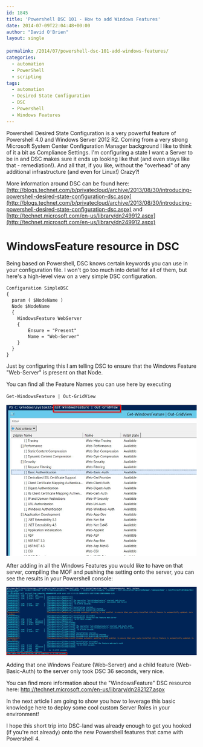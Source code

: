 ```yaml
---
id: 1845
title: 'Powershell DSC 101 - How to add Windows Features'
date: 2014-07-09T22:04:48+00:00
author: "David O'Brien"
layout: single

permalink: /2014/07/powershell-dsc-101-add-windows-features/
categories:
  - automation
  - PowerShell
  - scripting
tags:
  - automation
  - Desired State Configuration
  - DSC
  - Powershell
  - Windows Features
---
```

Powershell Desired State Configuration is a very powerful feature of Powershell 4.0 and Windows Server 2012 R2. Coming from a very strong Microsoft System Center Configuration Manager background I like to think of it a bit as Compliance Settings. I'm configuring a state I want a Server to be in and DSC makes sure it ends up looking like that (and even stays like that - remediation!). And all that, if you like, without the "overhead" of any additional infrastructure (and even for Linux!) Crazy?!

More information around DSC can be found here: [http://blogs.technet.com/b/privatecloud/archive/2013/08/30/introducing-powershell-desired-state-configuration-dsc.aspx](http://blogs.technet.com/b/privatecloud/archive/2013/08/30/introducing-powershell-desired-state-configuration-dsc.aspx) and [http://technet.microsoft.com/en-us/library/dn249912.aspx](http://technet.microsoft.com/en-us/library/dn249912.aspx)

# WindowsFeature resource in DSC

Being based on Powershell, DSC knows certain keywords you can use in your configuration file. I won't go too much into detail for all of them, but here's a high-level view on a very simple DSC configuration.

```
Configuration SimpleDSC
{
  param ( $NodeName )
  Node $NodeName
  {
    WindowsFeature WebServer
    {
        Ensure = "Present"
        Name = "Web-Server"
    }
  }
}
```

Just by configuring this I am telling DSC to ensure that the Windows Feature "Web-Server" is present on that Node.

You can find all the Feature Names you can use here by executing

`Get-WindowsFeature | Out-GridView`

![image](/media/2014/07/2014-07-09-21_48_35-SMAWorker01-on-NB-DOBRIEN-Virtual-Machine-Connection.jpg)

After adding in all the Windows Features you would like to have on that server, compiling the MOF and pushing the setting onto the server, you can see the results in your Powershell console:

![image](/media/2014/07/2014-07-09-21_53_35-SMAWorker01-on-NB-DOBRIEN-Virtual-Machine-Connection.jpg)

Adding that one Windows Feature (Web-Server) and a child feature (Web-Basic-Auth) to the server only took DSC 36 seconds, very nice.

You can find more information about the "WindowsFeature" DSC resource here: <http://technet.microsoft.com/en-us/library/dn282127.aspx>

In the next article I am going to show you how to leverage this basic knowledge here to deploy some cool custom Server Roles in your environment!

I hope this short trip into DSC-land was already enough to get you hooked (if you're not already) onto the new Powershell features that came with Powershell 4.


